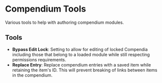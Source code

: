 # Compendium Tools

Various tools to help with authoring compendium modules.

## Tools
- **Bypass Edit Lock**: Setting to allow for editing of locked Compendia including those that belong to a loaded module while still respecting permissions requirements.
- **Replace Entry**: Replace compendium entries with a saved item while retaining the item's ID. This will prevent breaking of links between items in the compendium.
